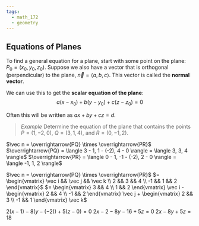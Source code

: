 ```yaml
---
tags:
  - math_172
  - geometry
---
```


## Equations of Planes

To find a general equation for a plane, start with some point on the plane: $P_0 = (x_0, y_0, z_0)$.
Suppose we also have a vector that is orthogonal (perpendicular) to the plane, $\vec n = \langle a, b, c \rangle$.
This vector is called the **normal vector**.

We can use this to get the **scalar equation of the plane**:
$$ a(x - x_0) + b(y - y_0) + c(z - z_0) = 0 $$

Often this will be written as $ax + by + cz = d$.

> *Example*
> Determine the equation of the plane that contains the points $P = (1, -2, 0)$, $Q = (3, 1, 4)$, and $R = (0, -1, 2)$.

$\vec n = \overrightarrow{PQ} \times \overrightarrow{PR}$
$\overrightarrow{PQ} = \langle 3 - 1, 1 - (-2), 4 - 0 \rangle = \langle 3, 3, 4 \rangle$
$\overrightarrow{PR} = \langle 0 - 1, -1 - (-2), 2 - 0 \rangle = \langle -1, 1, 2 \rangle$

$\vec n = \overrightarrow{PQ} \times \overrightarrow{PR}$
$= \begin{vmatrix} \vec i && \vec j && \vec k \\ 2 && 3 && 4 \\ -1 && 1 && 2 \end{vmatrix}$
$= \begin{vmatrix} 3 && 4 \\ 1 && 2 \end{vmatrix} \vec i - \begin{vmatrix} 2 && 4 \\ -1 && 2 \end{vmatrix} \vec j + \begin{vmatrix} 2 && 3 \\ -1 && 1 \end{vmatrix} \vec k$

$2(x - 1) - 8(y - (-2)) + 5(z - 0) = 0$
$2x - 2 - 8y - 16 + 5z = 0$
$2x - 8y + 5z = 18$